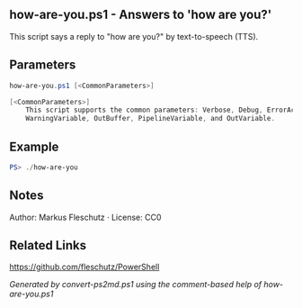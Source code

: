 ## how-are-you.ps1 - Answers to 'how are you?'

This script says a reply to "how are you?" by text-to-speech (TTS).

## Parameters
```powershell
how-are-you.ps1 [<CommonParameters>]

[<CommonParameters>]
    This script supports the common parameters: Verbose, Debug, ErrorAction, ErrorVariable, WarningAction, 
    WarningVariable, OutBuffer, PipelineVariable, and OutVariable.
```

## Example
```powershell
PS> ./how-are-you

```

## Notes
Author: Markus Fleschutz · License: CC0

## Related Links
https://github.com/fleschutz/PowerShell

*Generated by convert-ps2md.ps1 using the comment-based help of how-are-you.ps1*
